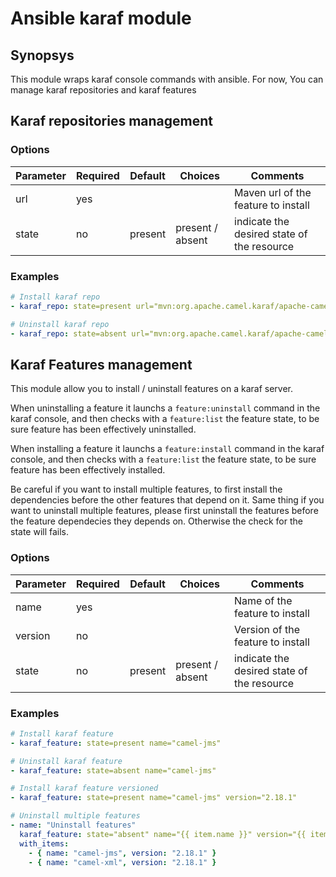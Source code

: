 # Ansible karaf module

## Synopsys

This module wraps karaf console commands with ansible.
For now, You can manage karaf repositories and karaf features

## Karaf repositories management

### Options

| Parameter     | Required      | Default       | Choices           | Comments      |
| ------------- | ------------- | ------------- | ----------------- | ------------- |
| url           | yes           |               |                   | Maven url of the feature to install |
| state         | no            | present       |  present / absent | indicate the desired state of the resource |

### Examples

```yaml
# Install karaf repo
- karaf_repo: state=present url="mvn:org.apache.camel.karaf/apache-camel/2.18.1/xml/features"

# Uninstall karaf repo
- karaf_repo: state=absent url="mvn:org.apache.camel.karaf/apache-camel/2.18.1/xml/features"
```

## Karaf Features management

This module allow you to install / uninstall features on a karaf server.

When uninstalling a feature it launchs a ```feature:uninstall``` command in the karaf console, and then checks
with a ```feature:list``` the feature state, to be sure feature has been effectively uninstalled.

When installing a feature it launchs a ```feature:install``` command in the karaf console, and then checks
with a ```feature:list``` the feature state, to be sure feature has been effectively installed.

Be careful if you want to install multiple features, to first install the dependencies before the other features that depend on it.
Same thing if you want to uninstall multiple features, please first uninstall the features before the feature dependecies they depends on.
Otherwise the check for the state will fails.

### Options

| Parameter     | Required      | Default       | Choices       | Comments      |
| ------------- | ------------- | ------------- | ------------- | ------------- |
| name           | yes          |               |               | Name of the feature to install |
| version        | no           |               |               | Version of the feature to install |
| state         | no            | present       |  present / absent | indicate the desired state of the resource |
 

### Examples

```yaml
# Install karaf feature
- karaf_feature: state=present name="camel-jms"

# Uninstall karaf feature
- karaf_feature: state=absent name="camel-jms"

# Install karaf feature versioned
- karaf_feature: state=present name="camel-jms" version="2.18.1"

# Uninstall multiple features
- name: "Uninstall features"
  karaf_feature: state="absent" name="{{ item.name }}" version="{{ item.version }}"
  with_items: 
    - { name: "camel-jms", version: "2.18.1" }
    - { name: "camel-xml", version: "2.18.1" }
```
